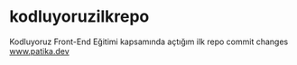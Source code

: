 # kodluyoruzilkrepo
Kodluyoruz Front-End Eğitimi kapsamında açtığım ilk repo
commit changes
www.patika.dev 

